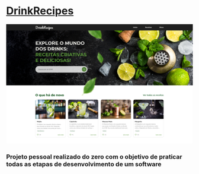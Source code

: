 # [DrinkRecipes](https://www.figma.com/file/psnFJjQy98VPhIsUMYrtr4/DrinkRecipes---Github?type=design&node-id=0%3A1&mode=design&t=GttH7aksRnVdn2ym-1)

<img src="/DrinkRecipes/DrinkRecipes.png">

### Projeto pessoal realizado do zero com o objetivo de praticar todas as etapas de desenvolvimento de um software
